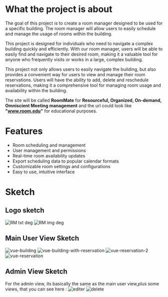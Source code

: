 # What the project is about

The goal of this project is to create a room manager designed to be used for a specific building. The room manager will allow users to easily schedule and manage the usage of rooms within the building.

This project is designed for individuals who need to navigate a complex building quickly and efficiently. With our room manager, users will be able to easily find and navigate to their desired room, making it a valuable tool for anyone who frequently visits or works in a large, complex building.

This project not only allows users to easily navigate the building, but also provides a convenient way for users to view and manage their room reservations. Users will have the ability to add, delete and reschedule reservations, making it a comprehensive tool for managing room usage and availability within the building.

The site will be called **RoomMate** for **Resourceful, Organized, On-demand, Omniscient Meeting management** and the url could look like **"www.room.edu"** for educational purposes.

# Features

- Room scheduling and management
- User management and permissions
- Real-time room availability updates
- Export scheduling data to popular calendar formats
- Customizable room settings and configurations
- Easy to use, intuitive interface

# Sketch

## Logo sketch

![RM txt deg](https://user-images.githubusercontent.com/83770758/215346502-ba99bb3c-6462-431a-ae2c-f5b7d0a04d87.png)
![RM img deg](https://user-images.githubusercontent.com/83770758/215346505-9d812275-1dc6-49c3-80dd-c3328ec54e72.png)

## Main User View Sketch

![vue-building](https://user-images.githubusercontent.com/58405081/215345947-a50d2799-ea4c-428d-aa66-97955a0f8f4e.png)
![vue-building-with-reservation](https://user-images.githubusercontent.com/58405081/215345988-11f57e1d-8697-4251-a421-8f6725a131b7.png)
![vue-reservation-2](https://user-images.githubusercontent.com/58405081/215346015-6cf5e8bc-3c84-4256-a47d-8562753e70ba.png)
![vue-reservation](https://user-images.githubusercontent.com/58405081/215345901-53cc14bd-069a-4e36-8ad0-11ad9e705e86.png)

## Admin View Sketch

For the admin view, its basically the same as the main user view,plus some views, that you can see here :
![editer](https://user-images.githubusercontent.com/114366098/215347567-ba7ba16a-1158-43a7-9abc-ba4740d77cd9.jpeg)
![delete](https://user-images.githubusercontent.com/114366098/215347561-6a4a21ca-ee75-40f7-a7b6-8e912dc88acd.jpeg)
